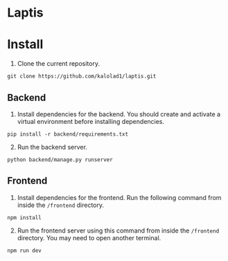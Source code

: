 # Laptis

# Install
1. Clone the current repository.
```
git clone https://github.com/kalolad1/laptis.git
```

## Backend
1. Install dependencies for the backend. You should create and activate a virtual environment before installing dependencies.
```
pip install -r backend/requirements.txt
```

2. Run the backend server.
```
python backend/manage.py runserver
```

## Frontend
1. Install dependencies for the frontend. Run the following command from inside the ```/frontend``` directory.
```
npm install
```

2. Run the frontend server using this command from inside the ```/frontend``` directory. You may need to open another terminal.
```
npm run dev
```


